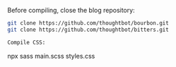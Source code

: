 Before compiling, close the blog repository:
```bash
git clone https://github.com/thoughtbot/bourbon.git
git clone https://github.com/thoughtbot/bitters.git
```

```bash
Compile CSS:
```
npx sass main.scss styles.css
```
